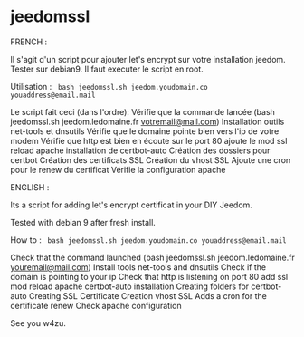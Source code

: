 # jeedomssl

FRENCH : 

Il s'agit d'un script pour ajouter let's encrypt sur votre installation jeedom.
Tester sur debian9.
Il faut executer le script en root.

Utilisation  : 
``` bash jeedomssl.sh jeedom.youdomain.co youaddress@email.mail```

Le script fait ceci (dans l'ordre): 
Vérifie que la commande lancée (bash jeedomssl.sh jeedom.ledomaine.fr  votremail@mail.com)
Installation outils net-tools et dnsutils
Vérifie que le domaine pointe bien vers l'ip de votre modem
Vérifie que http est bien en écoute sur le port 80
ajoute le mod ssl
reload apache
installation de certbot-auto
Création des dossiers pour certbot
Création des certificats SSL
Création du vhost SSL
Ajoute une cron pour le renew du certificat
Vérifie la configuration apache



ENGLISH  : 

Its a script for adding let's encrypt certificat in your DIY Jeedom.

Tested with debian 9 after fresh install.


How to : 
``` bash jeedomssl.sh jeedom.youdomain.co youaddress@email.mail```

Check that the command launched (bash jeedomssl.sh jeedom.ledomaine.fr youremail@mail.com)
Install tools net-tools and dnsutils
Check if the domain is pointing to your ip 
Check that http is listening on port 80
add ssl mod
reload apache
certbot-auto installation
Creating folders for certbot-auto
Creating SSL Certificate
Creation vhost SSL
Adds a cron for the certificate renew
Check apache configuration


See you
w4zu.
